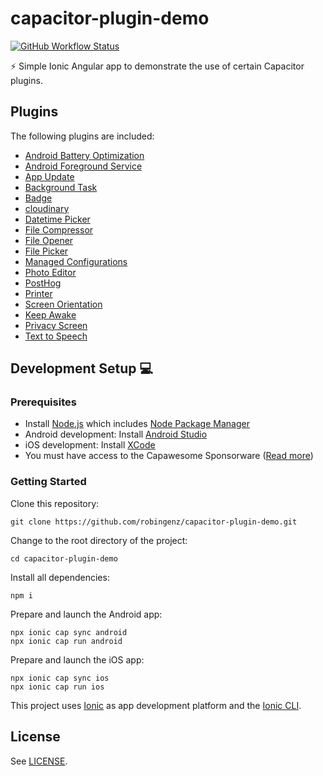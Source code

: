 # capacitor-plugin-demo

[![GitHub Workflow Status](https://img.shields.io/github/actions/workflow/status/robingenz/capacitor-plugin-demo/ci.yml?branch=main)](https://github.com/robingenz/capacitor-plugin-demo/actions)

<!-- [![GitHub tag (latest SemVer)](https://img.shields.io/github/tag/robingenz/capacitor-plugin-demo?color=brightgreen&label=version)](https://github.com/robingenz/capacitor-plugin-demo/releases) -->

⚡️ Simple Ionic Angular app to demonstrate the use of certain Capacitor plugins.

## Plugins

The following plugins are included:

- [Android Battery Optimization](https://capawesome.io/plugins/android-battery-optimization)
- [Android Foreground Service](https://capawesome.io/plugins/android-foreground-service)
- [App Update](https://capawesome.io/plugins/app-update)
- [Background Task](https://capawesome.io/plugins/background-task)
- [Badge](https://capawesome.io/plugins/badge)
- [cloudinary](https://capawesome.io/plugins/cloudinary/)
- [Datetime Picker](https://capawesome.io/plugins/datetime-picker)
- [File Compressor](https://capawesome.io/plugins/file-compressor)
- [File Opener](https://capawesome.io/plugins/file-opener)
- [File Picker](https://capawesome.io/plugins/file-picker)
- [Managed Configurations](https://capawesome.io/plugins/managed-configurations)
- [Photo Editor](https://capawesome.io/plugins/photo-editor)
- [PostHog](https://capawesome.io/plugins/posthog)
- [Printer](https://capawesome.io/plugins/printer)
- [Screen Orientation](https://capawesome.io/plugins/screen-orientation)
- [Keep Awake](https://github.com/capacitor-community/keep-awake)
- [Privacy Screen](https://github.com/capacitor-community/privacy-screen)
- [Text to Speech](https://github.com/capacitor-community/text-to-speech)

## Development Setup 💻

### Prerequisites

- Install [Node.js](https://nodejs.org) which includes [Node Package Manager](https://www.npmjs.com/get-npm)
- Android development: Install [Android Studio](https://developer.android.com/studio)
- iOS development: Install [XCode](https://apps.apple.com/de/app/xcode/id497799835?mt=12)
- You must have access to the Capawesome Sponsorware ([Read more](https://capawesome.io/insiders/))

### Getting Started

Clone this repository:

```
git clone https://github.com/robingenz/capacitor-plugin-demo.git
```

Change to the root directory of the project:

```
cd capacitor-plugin-demo
```

Install all dependencies:

```
npm i
```

Prepare and launch the Android app:

```
npx ionic cap sync android
npx ionic cap run android
```

Prepare and launch the iOS app:

```
npx ionic cap sync ios
npx ionic cap run ios
```

This project uses [Ionic](https://ionicframework.com/) as app development platform and the [Ionic CLI](https://ionicframework.com/docs/cli).

<!-- ## Changelog

See [CHANGELOG.md](https://github.com/robingenz/capacitor-plugin-demo/blob/main/CHANGELOG.md). -->

## License

See [LICENSE](https://github.com/robingenz/capacitor-plugin-demo/blob/main/LICENSE).
